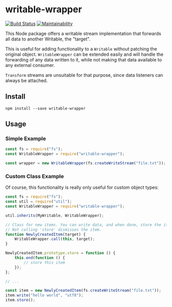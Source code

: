 # writable-wrapper

[![Build Status](https://travis-ci.org/meyfa/writable-wrapper.svg?branch=master)](https://travis-ci.org/meyfa/writable-wrapper)
[![Maintainability](https://api.codeclimate.com/v1/badges/1c1c78851c5a0ccda78b/maintainability)](https://codeclimate.com/github/meyfa/writable-wrapper/maintainability)

This Node package offers a writable stream implementation that forwards all data
to another Writable, the "target".

This is useful for adding functionality to a `Writable` without patching the
original object. `WritableWrapper` can be extended easily and will handle the
forwarding of any data written to it, while not making that data available to
any external consumer.

`Transform` streams are unsuitable for that purpose, since data listeners can
always be attached.

## Install

```
npm install --save writable-wrapper
```

## Usage

### Simple Example

```javascript
const fs = require("fs");
const WritableWrapper = require("writable-wrapper");

const wrapper = new WritableWrapper(fs.createWriteStream("file.txt"));
```

### Custom Class Example

Of course, this functionality is really only useful for custom object types:

```javascript
const fs = require("fs");
const util = require("util");
const WritableWrapper = require("writable-wrapper");

util.inherits(MyWritable, WritableWrapper);

// Class for new items. You can write data, and when done, store the item.
// Not calling 'store' dismisses the item.
function NewlyCreatedItem(target) {
    WritableWrapper.call(this, target);
}

NewlyCreatedItem.prototype.store = function () {
    this.end(function () {
        // store this item
    });
};

// ...

const item = new NewlyCreatedItem(fs.createWriteStream("file.txt"));
item.write("hello world", "utf8");
item.store();
```
